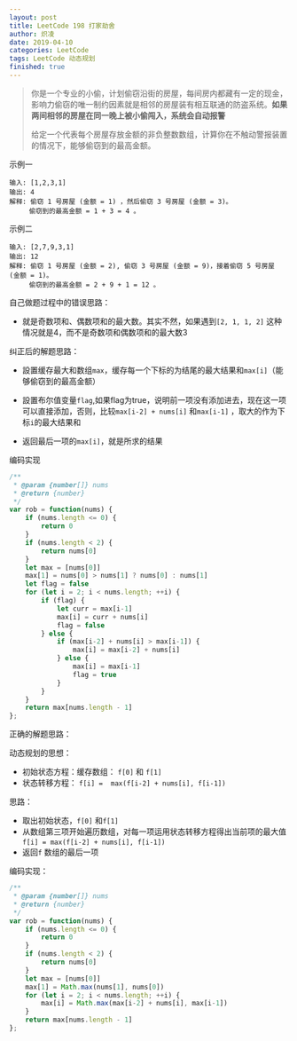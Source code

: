 ```yaml
---
layout: post
title: LeetCode 198 打家劫舍
author: 炽凌
date: 2019-04-10
categories: LeetCode
tags: LeetCode 动态规划
finished: true
---
```

> 你是一个专业的小偷，计划偷窃沿街的房屋，每间房内都藏有一定的现金，影响力偷窃的唯一制约因素就是相邻的房屋装有相互联通的防盗系统。**如果两间相邻的房屋在同一晚上被小偷闯入，系统会自动报警**
>
> 给定一个代表每个房屋存放金额的非负整数数组，计算你在不触动警报装置的情况下，能够偷窃到的最高金额。

示例一

```
输入: [1,2,3,1]
输出: 4
解释: 偷窃 1 号房屋 (金额 = 1) ，然后偷窃 3 号房屋 (金额 = 3)。
     偷窃到的最高金额 = 1 + 3 = 4 。
```

示例二

```
输入: [2,7,9,3,1]
输出: 12
解释: 偷窃 1 号房屋 (金额 = 2), 偷窃 3 号房屋 (金额 = 9)，接着偷窃 5 号房屋 (金额 = 1)。
     偷窃到的最高金额 = 2 + 9 + 1 = 12 。
```

自己做题过程中的错误思路：

- 就是奇数项和、偶数项和的最大数。其实不然，如果遇到`[2, 1, 1, 2]` 这种情况就是4，而不是奇数项和偶数项和的最大数3

纠正后的解题思路：

- 設置缓存最大和数组`max`，缓存每一个下标的为结尾的最大结果和`max[i]`（能够偷窃到的最高金额）

- 設置布尔值变量`flag`,如果flag为true，说明前一项没有添加进去，现在这一项可以直接添加，否则，比较`max[i-2] + nums[i]` 和`max[i-1]` ，取大的作为下标`i`的最大结果和
- 返回最后一项的`max[i]`，就是所求的结果

编码实现

```js
/**
 * @param {number[]} nums
 * @return {number}
 */
var rob = function(nums) {
    if (nums.length <= 0) {
        return 0
    }
    if (nums.length < 2) {
        return nums[0]
    }
    let max = [nums[0]]
    max[1] = nums[0] > nums[1] ? nums[0] : nums[1]
    let flag = false
    for (let i = 2; i < nums.length; ++i) {
        if (flag) {
            let curr = max[i-1]
            max[i] = curr + nums[i]
            flag = false
        } else {
            if (max[i-2] + nums[i] > max[i-1]) {
                max[i] = max[i-2] + nums[i]
            } else {
                max[i] = max[i-1]
                flag = true
            }
        }
    }
    return max[nums.length - 1]
};
```

正确的解题思路：

动态规划的思想：

- 初始状态方程：缓存数组： `f[0]` 和 `f[1]`
- 状态转移方程：   `f[i] =  max(f[i-2] + nums[i], f[i-1])`

思路：

- 取出初始状态，`f[0]` 和`f[1]`
- 从数组第三项开始遍历数组，对每一项运用状态转移方程得出当前项的最大值`f[i] = max(f[i-2] + nums[i], f[i-1])`
- 返回`f` 数组的最后一项

编码实现：

```js
/**
 * @param {number[]} nums
 * @return {number}
 */
var rob = function(nums) {
    if (nums.length <= 0) {
        return 0
    }
    if (nums.length < 2) {
        return nums[0]
    }
    let max = [nums[0]]
    max[1] = Math.max(nums[1], nums[0])
    for (let i = 2; i < nums.length; ++i) {
        max[i] = Math.max(max[i-2] + nums[i], max[i-1])
    }
    return max[nums.length - 1]
};
```

